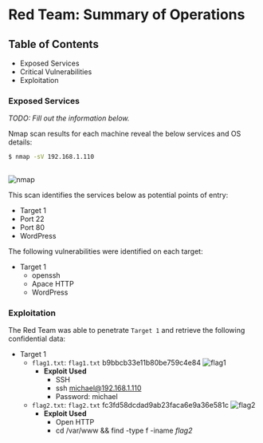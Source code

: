# Red Team: Summary of Operations

## Table of Contents
- Exposed Services
- Critical Vulnerabilities
- Exploitation

### Exposed Services
_TODO: Fill out the information below._

Nmap scan results for each machine reveal the below services and OS details:

```bash
$ nmap -sV 192.168.1.110 
  
```
![nmap](/Users/aaronparson/Desktop/Final/nmap_scan.png)

This scan identifies the services below as potential points of entry:
- Target 1
 - Port 22 
 - Port 80 
 - WordPress



The following vulnerabilities were identified on each target:
- Target 1
  - openssh 
  - Apace HTTP 
  - WordPress



### Exploitation


The Red Team was able to penetrate `Target 1` and retrieve the following confidential data:
- Target 1
  - `flag1.txt`: `flag1.txt` b9bbcb33e11b80be759c4e84
  ![flag1](/Users/aaronparson/Desktop/Final/flag1.png)
    - **Exploit Used**
      - SSH
      - ssh michael@192.168.1.110 
      - Password: michael
  - `flag2.txt`: `flag2.txt` fc3fd58dcdad9ab23faca6e9a36e581c
    ![flag2](/Users/aaronparson/Desktop/Final/flag2.png)
    - **Exploit Used**
      - Open HTTP
      - cd /var/www && find -type f -iname *flag2*